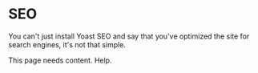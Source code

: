 # SEO
You can't just install Yoast SEO and say that you've optimized the site for search engines, it's not that simple.

This page needs content. Help.

